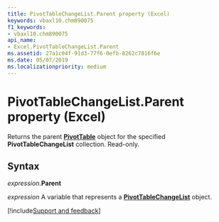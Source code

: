 ```yaml
---
title: PivotTableChangeList.Parent property (Excel)
keywords: vbaxl10.chm890075
f1_keywords:
- vbaxl10.chm890075
api_name:
- Excel.PivotTableChangeList.Parent
ms.assetid: 27a1c04f-91d3-77f6-0efb-8262c7816f6e
ms.date: 05/07/2019
ms.localizationpriority: medium
---
```



# PivotTableChangeList.Parent property (Excel)

Returns the parent **[PivotTable](Excel.PivotTable.md)** object for the specified **PivotTableChangeList** collection. Read-only.


## Syntax

_expression_.**Parent**

_expression_ A variable that represents a **[PivotTableChangeList](Excel.PivotTableChangeList.md)** object.




[!include[Support and feedback](~/includes/feedback-boilerplate.md)]